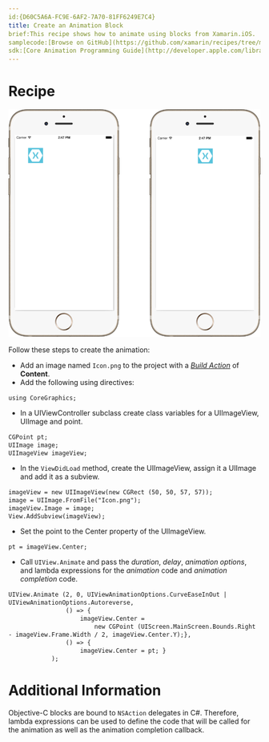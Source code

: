 ```yaml
---
id:{D60C5A6A-FC9E-6AF2-7A70-81FF6249E7C4}  
title: Create an Animation Block  
brief:This recipe shows how to animate using blocks from Xamarin.iOS.  
samplecode:[Browse on GitHub](https://github.com/xamarin/recipes/tree/master/ios/animation/coreanimation/create_an_animation_block)  
sdk:[Core Animation Programming Guide](http://developer.apple.com/library/mac/#documentation/Cocoa/Conceptual/CoreAnimation_guide/Introduction/Introduction.html)  
---
```


<a name="Recipe" class="injected"></a>


# Recipe

 [ ![](Images/Group.png)](Images/Group.png)

 Follow these steps to create the animation:

-  Add an image named `Icon.png` to the project with a [*Build Action*](http://developer.xamarin.com/guides/ios/application_fundamentals/working_with_images/) of **Content**.
-  Add the following using directives:

```
using CoreGraphics;
```

-  In a UIViewController subclass create class variables for a UIImageView, UIImage and point.


```
CGPoint pt;
UIImage image;
UIImageView imageView;
```

-  In the `ViewDidLoad` method, create the UIImageView, assign it a UIImage and add it as a subview.


```
imageView = new UIImageView(new CGRect (50, 50, 57, 57));
image = UIImage.FromFile("Icon.png");
imageView.Image = image;
View.AddSubview(imageView);
```

-  Set the point to the Center property of the UIImageView.


```
pt = imageView.Center;
```

-  Call `UIView.Animate` and pass the *duration*, *delay*, *animation options*, and lambda expressions for the *animation* code and *animation completion* code.


```
UIView.Animate (2, 0, UIViewAnimationOptions.CurveEaseInOut | UIViewAnimationOptions.Autoreverse,
				() => {
					imageView.Center =
						new CGPoint (UIScreen.MainScreen.Bounds.Right - imageView.Frame.Width / 2, imageView.Center.Y);},
				() => {
					imageView.Center = pt; }
			);
```

 <a name="Additional_Information" class="injected"></a>


# Additional Information

Objective-C blocks are bound to `NSAction` delegates in C#. Therefore, lambda
expressions can be used to define the code that will be called for the animation
as well as the animation completion callback.
